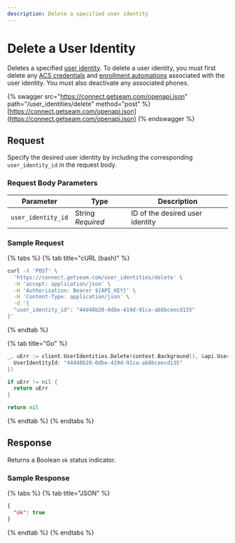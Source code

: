 ```yaml
---
description: Delete a specified user identity
---
```


# Delete a User Identity

Deletes a specified [user identity](../../products/mobile-access-in-development/managing-mobile-app-user-accounts-with-user-identities.md#what-is-a-user-identity). To delete a user identity, you must first delete any [ACS credentials](../acs/credentials/delete.md) and [enrollment automations](enrollment_automations/delete.md) associated with the user identity. You must also deactivate any associated phones.

{% swagger src="https://connect.getseam.com/openapi.json" path="/user_identities/delete" method="post" %}
[https://connect.getseam.com/openapi.json](https://connect.getseam.com/openapi.json)
{% endswagger %}

## Request

Specify the desired user identity by including the corresponding `user_identity_id` in the request body.

### Request Body Parameters

<table><thead><tr><th>Parameter</th><th width="112.33333333333331">Type</th><th>Description</th></tr></thead><tbody><tr><td><code>user_identity_id</code></td><td>String<br><em>Required</em></td><td>ID of the desired user identity</td></tr></tbody></table>

### Sample Request

{% tabs %}
{% tab title="cURL (bash)" %}
```bash
curl -X 'POST' \
  'https://connect.getseam.com/user_identities/delete' \
  -H 'accept: application/json' \
  -H 'Authorization: Bearer ${API_KEY}' \
  -H 'Content-Type: application/json' \
  -d '{
  "user_identity_id": "44d48b20-0dbe-419d-91ca-ab8bceecd135"
}'
```
{% endtab %}

{% tab title="Go" %}
```go
_, uErr := client.UserIdentities.Delete(context.Background(), &api.UserIdentitiesDeleteRequest{
  UserIdentityId: "44d48b20-0dbe-419d-91ca-ab8bceecd135"
})

if uErr != nil {
  return uErr
}

return nil
```
{% endtab %}
{% endtabs %}

## Response

Returns a Boolean `ok` status indicator.

### Sample Response

{% tabs %}
{% tab title="JSON" %}
```json
{
  "ok": true
}
```
{% endtab %}
{% endtabs %}
